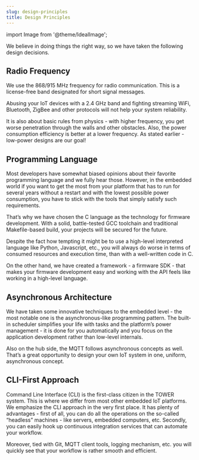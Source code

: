 ```yaml
---
slug: design-principles
title: Design Principles
---
```

import Image from '@theme/IdealImage';

We believe in doing things the right way, so we have taken the following design decisions.

## Radio Frequency

We use the 868/915 MHz frequency for radio communication. This is a license-free band designated for short signal messages.

Abusing your IoT devices with a 2.4 GHz band and fighting streaming WiFi, Bluetooth, ZigBee and other protocols will not help your system reliability.

It is also about basic rules from physics - with higher frequency, you get worse penetration through the walls and other obstacles. Also, the power consumption efficiency is better at a lower frequency. As stated earlier - low-power designs are our goal!

## Programming Language

Most developers have somewhat biased opinions about their favorite programming language and we fully hear those. However, in the embedded world if you want to get the most from your platform that has to run for several years without a restart and with the lowest possible power consumption, you have to stick with the tools that simply satisfy such requirements.

That’s why we have chosen the C language as the technology for firmware development. With a solid, battle-tested GCC toolchain and traditional Makefile-based build, your projects will be secured for the future.

Despite the fact how tempting it might be to use a high-level interpreted language like Python, Javascript, etc., you will always do worse in terms of consumed resources and execution time, than with a well-written code in C.

On the other hand, we have created a framework - a firmware SDK - that makes your firmware development easy and working with the API feels like working in a high-level language.

## Asynchronous Architecture

We have taken some innovative techniques to the embedded level - the most notable one is the asynchronous-like programming pattern. The built-in scheduler simplifies your life with tasks and the platform’s power management - it is done for you automatically and you focus on the application development rather than low-level internals.

Also on the hub side, the MQTT follows asynchronous concepts as well. That’s a great opportunity to design your own IoT system in one, uniform, asynchronous concept.

## CLI-First Approach

Command Line Interface (CLI) is the first-class citizen in the TOWER system. This is where we differ from most other embedded IoT platforms. We emphasize the CLI approach in the very first place. It has plenty of advantages - first of all, you can do all the operations on the so-called “headless” machines - like servers, embedded computers, etc. Secondly, you can easily hook up continuous integration services that can automate your workflow.

Moreover, tied with Git, MQTT client tools, logging mechanism, etc. you will quickly see that your workflow is rather smooth and efficient.

